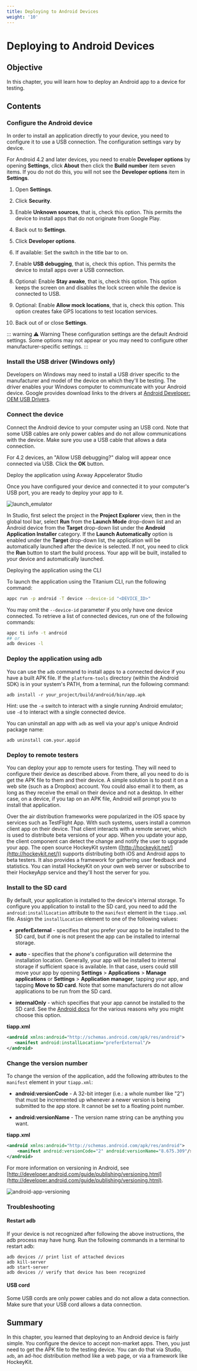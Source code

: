 ```yaml
---
title: Deploying to Android Devices
weight: '10'
---
```


# Deploying to Android Devices

## Objective

In this chapter, you will learn how to deploy an Android app to a device for testing.

## Contents

### Configure the Android device

In order to install an application directly to your device, you need to configure it to use a USB connection. The configuration settings vary by device.

For Android 4.2 and later devices, you need to enable **Developer options** by opening **Settings**, click **About** then click the **Build number** item seven items. If you do not do this, you will not see the **Developer options** item in **Settings**.

1. Open **Settings**.

2. Click **Security**.

3. Enable **Unknown sources**, that is, check this option. This permits the device to install apps that do not originate from Google Play.

4. Back out to **Settings**.

5. Click **Developer options**.

6. If available: Set the switch in the title bar to on.

7. Enable **USB debugging**, that is, check this option. This permits the device to install apps over a USB connection.

8. Optional: Enable **Stay awake**, that is, check this option. This option keeps the screen on and disables the lock screen while the device is connected to USB.

9. Optional: Enable **Allow mock locations**, that is, check this option. This option creates fake GPS locations to test location services.

10. Back out of or close **Settings**.

::: warning ⚠️ Warning
These configuration settings are the default Android settings. Some options may not appear or you may need to configure other manufacturer-specific settings.
:::

### Install the USB driver (Windows only)

Developers on Windows may need to install a USB driver specific to the manufacturer and model of the device on which they'll be testing. The driver enables your Windows computer to communicate with your Android device. Google provides download links to the drivers at [Android Developer: OEM USB Drivers](http://developer.android.com/sdk/oem-usb.html).

### Connect the device

Connect the Android device to your computer using an USB cord. Note that some USB cables are only power cables and do not allow communications with the device. Make sure you use a USB cable that allows a data connection.

For 4.2 devices, an "Allow USB debugging?" dialog will appear once connected via USB. Click the **OK** button.

Deploy the application using Axway Appcelerator Studio

Once you have configured your device and connected it to your computer's USB port, you are ready to deploy your app to it.

![launch_emulator](./launch_emulator.png)

In Studio, first select the project in the **Project Explorer** view, then in the global tool bar, select **Run** from the **Launch Mode** drop-down list and an Android device from the **Target** drop-down list under the **Android Application Installer** category. If the **Launch Automatically** option is enabled under the **Target** drop-down list, the application will be automatically launched after the device is selected. If not, you need to click the **Run** button to start the build process. Your app will be built, installed to your device and automatically launched.

Deploying the application using the CLI

To launch the application using the Titanium CLI, run the following command:

```bash
appc run -p android -T device --device-id "<DEVICE_ID>"
```

You may omit the `--device-id` parameter if you only have one device connected. To retrieve a list of connected devices, run one of the following commands:

```bash
appc ti info -t android
## or
adb devices -l
```

### Deploy the application using adb

You can use the `adb` command to install apps to a connected device if you have a built APK file. If the `platform-tools` directory (within the Android SDK) is in your system's PATH, from a terminal, run the following command:

```
adb install -r your_project/build/android/bin/app.apk
```

Hint: use the `-e` switch to interact with a single running Android emulator; use `-d` to interact with a single connected device.

You can uninstall an app with `adb` as well via your app's unique Android package name:

```
adb uninstall com.your.appid
```

### Deploy to remote testers

You can deploy your app to remote users for testing. They will need to configure their device as described above. From there, all you need to do is get the APK file to them and their device. A simple solution is to post it on a web site (such as a Dropbox) account. You could also email it to them, as long as they receive the email on their device and not a desktop. In either case, on a device, if you tap on an APK file, Android will prompt you to install that application.

Over the air distribution frameworks were popularized in the iOS space by services such as TestFlight App. With such systems, users install a common client app on their device. That client interacts with a remote server, which is used to distribute beta versions of your app. When you update your app, the client component can detect the change and notify the user to upgrade your app. The open source HockeyKit system ([http://hockeykit.net/](http://hockeykit.net/)) supports distributing both iOS and Android apps to beta testers. It also provides a framework for gathering user feedback and statistics. You can install HockeyKit on your own web server or subscribe to their HockeyApp service and they'll host the server for you.

### Install to the SD card

By default, your application is installed to the device's internal storage. To configure you application to install to the SD card, you need to add the `android:installLocation` attribute to the `manifest` element in the `tiapp.xml` file. Assign the `installLocation` element to one of the following values:

* **preferExternal** - specifies that you prefer your app to be installed to the SD card, but if one is not present the app can be installed to internal storage.

* **auto** - specifies that the phone's configuration will determine the installation location. Generally, your app will be installed to internal storage if sufficient space is available. In that case, users could still move your app by opening **Settings** > **Applications** > **Manage** **applications** or **Settings** \> **Application manager**, tapping your app, and tapping **Move to SD card**. Note that some manufacturers do not allow applications to be run from the SD card.

* **internalOnly** - which specifies that your app cannot be installed to the SD card. See the [Android docs](http://developer.android.com/guide/appendix/install-location.html#ShouldNot) for the various reasons why you might choose this option.

**tiapp.xml**

```xml
<android xmlns:android="http://schemas.android.com/apk/res/android">
   <manifest android:installLocation="preferExternal"/>
</android>
```

### Change the version number

To change the version of the application, add the following attributes to the `manifest` element in your `tiapp.xml`:

* **android:versionCode** - A 32-bit integer (i.e.: a whole number like "2") that must be incremented up whenever a newer version is being submitted to the app store. It cannot be set to a floating point number.

* **android:versionName** - The version name string can be anything you want.

**tiapp.xml**

```xml
<android xmlns:android="http://schemas.android.com/apk/res/android">
    <manifest android:versionCode="2" android:versionName="8.675.309"/>
</android>
```

For more information on versioning in Android, see [http://developer.android.com/guide/publishing/versioning.html](http://developer.android.com/guide/publishing/versioning.html).

![android-app-versioning](./android-app-versioning.jpg)

### Troubleshooting

#### Restart adb

If your device is not recognized after following the above instructions, the adb process may have hung. Run the following commands in a terminal to restart adb:

```
adb devices // print list of attached devices
adb kill-server
adb start-server
adb devices // verify that device has been recognized
```

#### USB cord

Some USB cords are only power cables and do not allow a data connection. Make sure that your USB cord allows a data connection.

## Summary

In this chapter, you learned that deploying to an Android device is fairly simple. You configure the device to accept non-market apps. Then, you just need to get the APK file to the testing device. You can do that via Studio, `adb`, an ad-hoc distribution method like a web page, or via a framework like HockeyKit.
